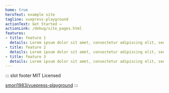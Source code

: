 ```yaml
---
home: true
heroText: example site
tagline: vuepress-playground
actionText: Get Started →
actionLink: /debug/site_pages.html
features:
- title: feature 1
  details: Lorem ipsum dolor sit amet, consectetur adipiscing elit, sed do eiusmod tempor incididunt ut labore et dolore magna aliqua.
- title: feature 2
  details: Lorem ipsum dolor sit amet, consectetur adipiscing elit, sed do eiusmod tempor incididunt ut labore et dolore magna aliqua.
- title: feature 3
  details: Lorem ipsum dolor sit amet, consectetur adipiscing elit, sed do eiusmod tempor incididunt ut labore et dolore magna aliqua.
---
```


::: slot footer
MIT Licensed

[smori1983/vuepress-playground](https://github.com/smori1983/vuepress-playground)
:::
